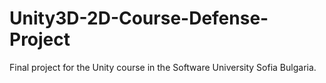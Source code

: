 # Unity3D-2D-Course-Defense-Project
Final project for the Unity course in the Software University Sofia Bulgaria.
